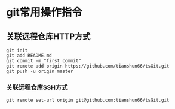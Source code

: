 # git常用操作指令
## 关联远程仓库HTTP方式

```
git init
git add README.md
git commit -m "first commit"
git remote add origin https://github.com/tianshun66/tsGit.git
git push -u origin master
```

### 关联远程仓库SSH方式

```
git remote set-url origin git@github.com:tianshun66/tsGit.git
```


